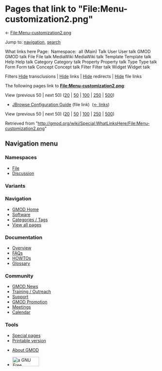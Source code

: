<div id="mw-page-base" class="noprint">

</div>

<div id="mw-head-base" class="noprint">

</div>

<div id="content" class="mw-body" role="main">

<span id="top"></span>

<div id="mw-js-message" style="display:none;">

</div>



# <span dir="auto">Pages that link to "File:Menu-customization2.png"</span>

<div id="bodyContent">

<div id="contentSub">

←
[File:Menu-customization2.png](/wiki/File:Menu-customization2.png "File:Menu-customization2.png")

</div>

<div id="jump-to-nav" class="mw-jump">

Jump to: [navigation](#mw-navigation), [search](#p-search)

</div>

<div id="mw-content-text">

What links here Page:  Namespace:  all (Main) Talk User User talk GMOD
GMOD talk File File talk MediaWiki MediaWiki talk Template Template talk
Help Help talk Category Category talk Property Property talk Type Type
talk Form Form talk Concept Concept talk Filter Filter talk Widget
Widget talk

Filters
[Hide](/mediawiki/index.php?title=Special:WhatLinksHere/File:Menu-customization2.png&hidetrans=1 "Special:WhatLinksHere/File:Menu-customization2.png")
transclusions \|
[Hide](/mediawiki/index.php?title=Special:WhatLinksHere/File:Menu-customization2.png&hidelinks=1 "Special:WhatLinksHere/File:Menu-customization2.png")
links \|
[Hide](/mediawiki/index.php?title=Special:WhatLinksHere/File:Menu-customization2.png&hideredirs=1 "Special:WhatLinksHere/File:Menu-customization2.png")
redirects \|
[Hide](/mediawiki/index.php?title=Special:WhatLinksHere/File:Menu-customization2.png&hideimages=1 "Special:WhatLinksHere/File:Menu-customization2.png")
file links

The following pages link to
**[File:Menu-customization2.png](/wiki/File:Menu-customization2.png "File:Menu-customization2.png")**:

View (previous 50 \| next 50)
([20](/mediawiki/index.php?title=Special:WhatLinksHere/File:Menu-customization2.png&limit=20 "Special:WhatLinksHere/File:Menu-customization2.png")
\|
[50](/mediawiki/index.php?title=Special:WhatLinksHere/File:Menu-customization2.png&limit=50 "Special:WhatLinksHere/File:Menu-customization2.png")
\|
[100](/mediawiki/index.php?title=Special:WhatLinksHere/File:Menu-customization2.png&limit=100 "Special:WhatLinksHere/File:Menu-customization2.png")
\|
[250](/mediawiki/index.php?title=Special:WhatLinksHere/File:Menu-customization2.png&limit=250 "Special:WhatLinksHere/File:Menu-customization2.png")
\|
[500](/mediawiki/index.php?title=Special:WhatLinksHere/File:Menu-customization2.png&limit=500 "Special:WhatLinksHere/File:Menu-customization2.png"))

- [JBrowse Configuration
  Guide](/wiki/JBrowse_Configuration_Guide "JBrowse Configuration Guide")
  (file link) ‎ <span class="mw-whatlinkshere-tools">([←
  links](/mediawiki/index.php?title=Special:WhatLinksHere&target=JBrowse+Configuration+Guide "Special:WhatLinksHere"))</span>

View (previous 50 \| next 50)
([20](/mediawiki/index.php?title=Special:WhatLinksHere/File:Menu-customization2.png&limit=20 "Special:WhatLinksHere/File:Menu-customization2.png")
\|
[50](/mediawiki/index.php?title=Special:WhatLinksHere/File:Menu-customization2.png&limit=50 "Special:WhatLinksHere/File:Menu-customization2.png")
\|
[100](/mediawiki/index.php?title=Special:WhatLinksHere/File:Menu-customization2.png&limit=100 "Special:WhatLinksHere/File:Menu-customization2.png")
\|
[250](/mediawiki/index.php?title=Special:WhatLinksHere/File:Menu-customization2.png&limit=250 "Special:WhatLinksHere/File:Menu-customization2.png")
\|
[500](/mediawiki/index.php?title=Special:WhatLinksHere/File:Menu-customization2.png&limit=500 "Special:WhatLinksHere/File:Menu-customization2.png"))

</div>

<div class="printfooter">

Retrieved from
"<http://gmod.org/wiki/Special:WhatLinksHere/File:Menu-customization2.png>"

</div>

<div id="catlinks" class="catlinks catlinks-allhidden">

</div>

<div class="visualClear">

</div>

</div>

</div>

<div id="mw-navigation">

## Navigation menu

<div id="mw-head">



<div id="left-navigation">

<div id="p-namespaces" class="vectorTabs" role="navigation"
aria-labelledby="p-namespaces-label">

### Namespaces

- <span id="ca-nstab-image"><a href="/wiki/File:Menu-customization2.png" accesskey="c"
  title="View the file page [c]">File</a></span>
- <span id="ca-talk"><a
  href="/mediawiki/index.php?title=File_talk:Menu-customization2.png&amp;action=edit&amp;redlink=1"
  accesskey="t"
  title="Discussion about the content page [t]">Discussion</a></span>

</div>

<div id="p-variants" class="vectorMenu emptyPortlet" role="navigation"
aria-labelledby="p-variants-label">

### 

### Variants[](#)

<div class="menu">

</div>

</div>

</div>

<div id="right-navigation">





</div>



</div>

</div>

</div>

<div id="mw-panel">

<div id="p-logo" role="banner">

<a href="/wiki/Main_Page"
style="background-image: url(http://gmod.org/images/GMOD-cogs.png);"
title="Visit the main page"></a>

</div>

<div id="p-Navigation" class="portal" role="navigation"
aria-labelledby="p-Navigation-label">

### Navigation

<div class="body">

- <span id="n-GMOD-Home">[GMOD Home](/wiki/Main_Page)</span>
- <span id="n-Software">[Software](/wiki/GMOD_Components)</span>
- <span id="n-Categories-.2F-Tags">[Categories /
  Tags](/wiki/Categories)</span>
- <span id="n-View-all-pages">[View all
  pages](/wiki/Special:AllPages)</span>

</div>

</div>

<div id="p-Documentation" class="portal" role="navigation"
aria-labelledby="p-Documentation-label">

### Documentation

<div class="body">

- <span id="n-Overview">[Overview](/wiki/Overview)</span>
- <span id="n-FAQs">[FAQs](/wiki/Category:FAQ)</span>
- <span id="n-HOWTOs">[HOWTOs](/wiki/Category:HOWTO)</span>
- <span id="n-Glossary">[Glossary](/wiki/Glossary)</span>

</div>

</div>

<div id="p-Community" class="portal" role="navigation"
aria-labelledby="p-Community-label">

### Community

<div class="body">

- <span id="n-GMOD-News">[GMOD News](/wiki/GMOD_News)</span>
- <span id="n-Training-.2F-Outreach">[Training /
  Outreach](/wiki/Training_and_Outreach)</span>
- <span id="n-Support">[Support](/wiki/Support)</span>
- <span id="n-GMOD-Promotion">[GMOD
  Promotion](/wiki/GMOD_Promotion)</span>
- <span id="n-Meetings">[Meetings](/wiki/Meetings)</span>
- <span id="n-Calendar">[Calendar](/wiki/Calendar)</span>

</div>

</div>

<div id="p-tb" class="portal" role="navigation"
aria-labelledby="p-tb-label">

### Tools

<div class="body">

- <span id="t-specialpages"><a href="/wiki/Special:SpecialPages" accesskey="q"
  title="A list of all special pages [q]">Special pages</a></span>
- <span id="t-print"><a
  href="/mediawiki/index.php?title=Special:WhatLinksHere/File:Menu-customization2.png&amp;printable=yes"
  rel="alternate" accesskey="p"
  title="Printable version of this page [p]">Printable version</a></span>

</div>

</div>

</div>

</div>

<div id="footer" role="contentinfo">

- <span id="footer-places-about">[About
  GMOD](/wiki/GMOD:About "GMOD:About")</span>

<!-- -->

- <span id="footer-copyrightico">[<img src="http://www.gnu.org/graphics/gfdl-logo-small.png" width="88"
  height="31" alt="a GNU Free Documentation License" />](http://www.gnu.org/licenses/fdl-1.3.html)</span>




</div>
